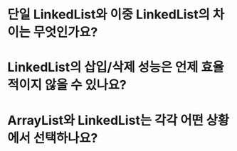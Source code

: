 # 단일 LinkedList와 이중 LinkedList의 차이는 무엇인가요?
# LinkedList의 삽입/삭제 성능은 언제 효율적이지 않을 수 있나요?
# ArrayList와 LinkedList는 각각 어떤 상황에서 선택하나요?